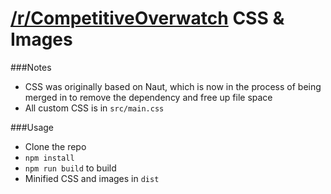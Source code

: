 # [/r/CompetitiveOverwatch](https://reddit.com/r/competitiveoverwatch) CSS & Images

###Notes
* CSS was originally based on Naut, which is now in the process of being merged in to remove the dependency and free up file space
* All custom CSS is in `src/main.css`

###Usage
* Clone the repo
* `npm install`
* `npm run build` to build
* Minified CSS and images in `dist`
